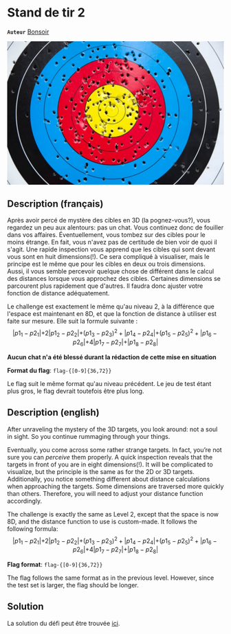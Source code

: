 # Stand de tir 2

**`Auteur`** [Bonsoir](https://github.com/florentduchesne)

![Cible](cible.jpg)

## Description (français)

Après avoir percé de mystère des cibles en 3D (la pognez-vous?), vous regardez un peu aux alentours: pas un chat. Vous continuez donc de fouiller dans vos affaires.
Éventuellement, vous tombez sur des cibles pour le moins étrange. En fait, vous n'avez pas de certitude de bien voir de quoi il s'agit. Une rapide inspection vous apprend que les cibles qui sont devant vous sont en huit dimensions(!). Ce sera compliqué à visualiser, mais le principe est le même que pour les cibles en deux ou trois dimensions. Aussi, il vous semble percevoir quelque chose de différent dans le calcul des distances lorsque vous approchez des cibles. Certaines dimensions se parcourent plus rapidement que d'autres. Il faudra donc ajuster votre fonction de distance adéquatement.

Le challenge est exactement le même qu'au niveau 2, à la différence que l'espace est maintenant en 8D, et que la fonction de distance à utiliser est faite sur mesure.
Elle suit la formule suivante : 
$$\lvert p1_{1} - p2_{1} \lvert + 2 \lvert p1_{2} - p2_{2} \lvert + (p1_{3} - p2_{3})^2 + \lvert p1_{4} - p2_{4} \lvert + (p1_{5} - p2_{5})^2 + \lvert p1_{6} - p2_{6} \lvert + 4 \lvert p1_{7} - p2_{7} \lvert + \lvert p1_{8} - p2_{8} \lvert$$

**Aucun chat n'a été blessé durant la rédaction de cette mise en situation**

**Format du flag**: `flag-{[0-9]{36,72}}`

Le flag suit le même format qu'au niveau précédent. Le jeu de test étant plus gros, le flag devrait toutefois être plus long.


## Description (english)

After unraveling the mystery of the 3D targets, you look around: not a soul in sight. So you continue rummaging through your things.

Eventually, you come across some rather strange targets. In fact, you’re not sure you can *perceive* them properly. A quick inspection reveals that the targets in front of you are in eight dimensions(!). It will be complicated to visualize, but the principle is the same as for the 2D or 3D targets. Additionally, you notice something different about distance calculations when approaching the targets. Some dimensions are traversed more quickly than others. Therefore, you will need to adjust your distance function accordingly.

The challenge is exactly the same as Level 2, except that the space is now 8D, and the distance function to use is custom-made. It follows the following formula:
$$\lvert p1_{1} - p2_{1} \lvert + 2 \lvert p1_{2} - p2_{2} \lvert + (p1_{3} - p2_{3})^2 + \lvert p1_{4} - p2_{4} \lvert + (p1_{5} - p2_{5})^2 + \lvert p1_{6} - p2_{6} \lvert + 4 \lvert p1_{7} - p2_{7} \lvert + \lvert p1_{8} - p2_{8} \lvert$$

**Flag format**: `flag-{[0-9]{36,72}}`

The flag follows the same format as in the previous level. However, since the test set is larger, the flag should be longer.

## Solution

La solution du défi peut être trouvée [ici](solution/).